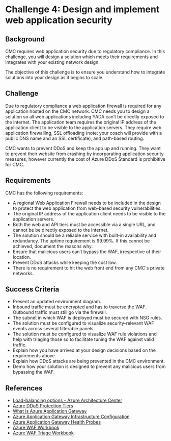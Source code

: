 # Challenge 4: Design and implement web application security

## Background

CMC requires web application security due to regulatory compliance. In this challenge, you will design a solution which meets their requirements and integrates with your existing network design.

The objective of this challenge is to ensure you understand how to integrate solutions into your design as it begins to scale.

## Challenge

Due to regulatory compliance a web application firewall is required for any application hosted on the CMC network. CMC needs you to design a solution so all web applications including YADA can’t be directly exposed to the internet. The application team requires the original IP address of the application client to be visible to the application servers. They require web application firewalling, SSL offloading (note: your coach will provide with a public DNS name and an SSL certificate), and path-based routing.

CMC wants to prevent DDoS and keep the app up and running. They want to prevent their website from crashing by incorporating application security measures, however currently the cost of Azure DDoS Standard is prohibitive for CMC.

## Requirements

CMC has the following requirements:

- A regional Web Application Firewall needs to be included in the design to protect the web application from web-based security vulnerabilities.
- The original IP address of the application client needs to be visible to the application servers.
- Both the web and API tiers must be accessible via a single URL, and cannot be be directly exposed to the internet.
- The solution should be a reliable service with built-in availability and redundancy. The uptime requirement is 99.99%. If this cannot be achieved, document the reasons why.
- Ensure that malicious users can’t bypass the WAF, irrespective of their location.
- Prevent DDoS attacks while keeping the cost low.
- There is no requirement to hit the web front end from any CMC's private networks.

## Success Criteria

- Present an updated environment diagram.
- Inbound traffic must be encrypted and has to traverse the WAF. Outbound traffic must still go via the firewall.
- The subnet in which WAF is deployed must be secured with NSG rules.
- The solution must be configured to visualize security-relevant WAF events across several filterable panels.
- The solution must be configured to visualize WAF rule violations and help with triaging those so to facilitate tuning the WAF against valid traffic.
- Explain how you have arrived at your design decisions based on the requirements above.
- Explain how DDoS attacks are being prevented in the CMC environment.
- Demo how your solution is designed to prevent any malicious users from bypassing the WAF.

## References

- [Load-balancing options - Azure Architecture Center](https://learn.microsoft.com/en-us/azure/architecture/guide/technology-choices/load-balancing-overview?toc=%2Fazure%2Fnetworking%2Ffundamentals%2Ftoc.json)
- [Azure DDoS Protection Tiers](https://learn.microsoft.com/en-us/azure/ddos-protection/ddos-protection-sku-comparison)
- [What is Azure Application Gateway](https://learn.microsoft.com/en-us/azure/application-gateway/overview?toc=%2Fazure%2Fnetworking%2Ffundamentals%2Ftoc.json)
- [Azure Application Gateway Infrastructure Configuration](https://learn.microsoft.com/en-us/azure/application-gateway/configuration-infrastructure)
- [Azure Application Gateway Health Probes](https://learn.microsoft.com/en-us/azure/application-gateway/application-gateway-probe-overview)
 - [Azure WAF Workbook](https://github.com/Azure/Azure-Network-Security/tree/master/Azure%20WAF/Workbook%20-%20WAF%20Monitor%20Workbook)
 - [Azure WAF Triage Workbook](https://github.com/Azure/Azure-Network-Security/tree/master/Azure%20WAF/Workbook%20-%20AppGw%20WAF%20Triage%20Workbook)

